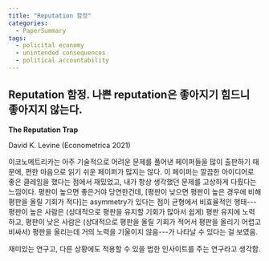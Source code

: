 ```yaml
---
title: "Reputation 함정"
categories:
  - PaperSummary
tags:
  - policital economy
  - unintended consequences
  - political accountability
---  
```


## Reputation 함정. 나쁜 reputation은 좋아지기 힘드니 좋아지지 않는다.

**The Reputation Trap**

David K. Levine  (Econometrica 2021)

<!--
>Few want to do business with a partner who has a bad reputation. Consequently, once a bad reputation is established, it can be difficult to get rid of. This leads on the one hand to the intuitive idea that a good reputation is easy to lose and hard to gain. On the other hand, it can lead to a strong form of history dependence in which a single beneficial or adverse event can cast a shadow over a very long period of time. It gives rise to a reputational trap where an agent rationally chooses not to invest in a good reputation because the chances others will find out is too low. Nevertheless, the same agent with a good reputation will make every effort to maintain it. Here, a simple reputational model is constructed and the conditions for there to be a unique equilibrium that constitutes a reputation trap are characterized.
-->

이코노메트리카는 아주 기술적으로 어려운 문제를 풀어낸 페이퍼들을 많이 출판하기 때문에, 편한 마음으로 읽기 쉬운 페이퍼가 많지는 않다. 이 페이퍼는 깔끔한 아이디어로 좋은 클레임을 했다는 점에서 재밌었고, 내가 항상 생각했던 문제를 고상하게 다뤘다는 느낌이다. 평판이 높으면 좋은거야 당연한건데, \[평판이 낮으면 평판이 높은 경우에 비해 평판을 올릴 기회가 적다\]는 asymmetry가 있다는 점이 균형에서 비효율적인 행태---평판이 높은 사람은 (상대적으로 평판을 유지할 기회가 많아서 쉽게) 평판 유지에 노력하고, 평판이 낮은 사람은 (상대적으로 평판을 올릴 기회가 적어서 평판을 올리기 어렵고 비싸서) 평판을 올리는데 거의 노력을 기울이지 않음---가 나타날 수 있다는 걸 보였음. 

재미있는 연구고, 다른 상황에도 적용할 수 있을 법한 인사이트를 주는 연구라고 생각함.
